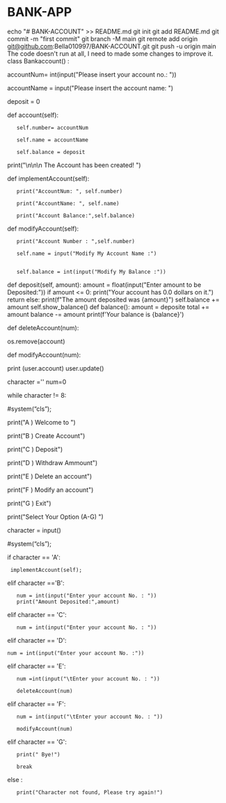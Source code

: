# BANK-APP
echo "# BANK-ACCOUNT" >> README.md
git init
git add README.md
git commit -m "first commit"
git branch -M main
git remote add origin git@github.com:Bella010997/BANK-ACCOUNT.git
git push -u origin main
The code doesn't run at all, I need to made some changes to improve it.
class Bankaccount() :

   accountNum= int(input("Please insert your account no.: "))

   accountName = input("Please insert the account name: ")

   deposit = 0

def account(self):

       self.number= accountNum

       self.name = accountName  

       self.balance = deposit
print("\n\n\n The Account has been created! ")

def implementAccount(self):

       print("AccountNum: ", self.number)

       print("AccountName: ", self.name)

       print("Account Balance:",self.balance)
  
def modifyAccount(self):

       print("Account Number : ",self.number)

       self.name = input("Modify My Account Name :")


       self.balance = int(input("Modify My Balance :"))
def deposit(self, amount):
  amount = float(input("Enter amount to be Deposited:"))
  if amount <= 0:
    print("Your account has 0.0 dollars on it.") 
    return 
  else: 
    print(f"The amount deposited was {amount}")
    self.balance += amount
    self.show_balance()
def balance():
  amount = deposite
  total += amount
  balance -= amount
  print(f'Your balance is {balance}')

def deleteAccount(num):
  
  os.remove(account)
  
def modifyAccount(num):

  print (user.account)
user.update()

character =''
num=0

while character != 8:

   #system(“cls”);

   print("A ) Welcome to ")

   print("B ) Create Account")

   print("C ) Deposit")

   print("D ) Withdraw Ammount")

   print("E ) Delete an account")

   print("F ) Modify an account")

   print("G ) Exit")

   print("Select Your Option (A-G) ")

   character = input()

   #system(“cls”);  

   if character == 'A':

     implementAccount(self);

   elif character =='B':

       num = int(input("Enter your account No. : "))
       print("Amount Deposited:",amount)

   elif character == 'C':

       num = int(input("Enter your account No. : "))

      
   elif character == 'D':
     
    num = int(input("Enter your account No. :"))

   elif character == 'E':

       num =int(input("\tEnter your account No. : "))

       deleteAccount(num)

   elif character == 'F':

       num = int(input("\tEnter your account No. : "))

       modifyAccount(num)

   elif character == 'G':

       print(" Bye!")

       break

   else :

       print("Character not found, Please try again!")  

   



